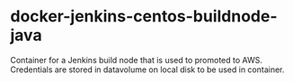 # docker-jenkins-centos-buildnode-java
Container for a Jenkins build node that is used to promoted to AWS.  Credentials are stored in datavolume on local disk to be used in container.

